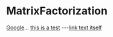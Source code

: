 # MatrixFactorization

[Google](https://www.google.com)...
[this is a test](./m1.py)
---[link text itself]

[link text itself]: https://wwww.google.com


